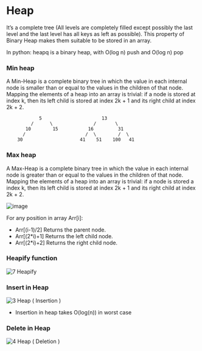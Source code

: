 # Heap

It’s a complete tree (All levels are completely filled except possibly the last level and the last level has all keys as left as possible). This property of Binary Heap makes them suitable to be stored in an array.

In python: heapq is a binary heap, with O(log n) push and O(log n) pop

### Min heap

A Min-Heap is a complete binary tree in which the value in each internal node is smaller than or equal to the values in the children of that node. 
Mapping the elements of a heap into an array is trivial: if a node is stored at index k, then its left child is stored at index 2k + 1 and its right child at index 2k + 2.

```
            5                      13
         /      \               /       \  
       10        15           16         31 
      /                      /  \        /  \
    30                     41    51    100   41
```

### Max heap
A Max-Heap is a complete binary tree in which the value in each internal node is greater than or equal to the values in the children of that node.
Mapping the elements of a heap into an array is trivial: if a node is stored a index k, then its left child is stored at index 2k + 1 and its right child at index 2k + 2.

![image](https://user-images.githubusercontent.com/63506466/150747552-035dc07c-bfe0-46dc-b1f0-5cb924de7d92.png)

For any position in array Arr[i]:
* Arr[(i-1)/2] Returns the parent node.
* Arr[(2*i)+1] Returns the left child node.
* Arr[(2*i)+2] Returns the right child node.

### Heapify function
![7  Heapify](https://user-images.githubusercontent.com/63506466/150750576-ab58e418-35d5-4f2e-8f60-428058d31d7f.jpg)


### Insert in Heap
![3  Heap ( Insertion )](https://user-images.githubusercontent.com/63506466/150747665-3fdca91a-dca4-48bb-afd7-7cb9cfd9848d.jpg)

* Insertion in heap takes O(log(n)) in worst case

### Delete in Heap
![4  Heap ( Deletion )](https://user-images.githubusercontent.com/63506466/150749758-3c98ec70-c2b9-44f5-9f1e-a09e0e68a9d9.jpg)
